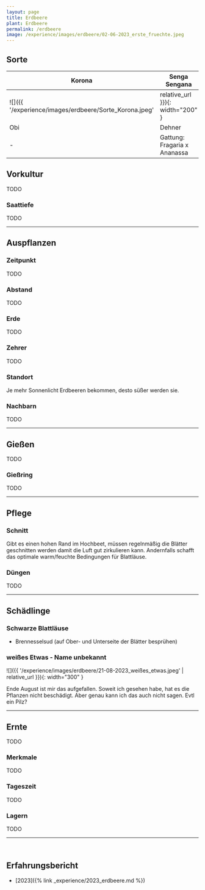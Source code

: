 ```yaml
---
layout: page
title: Erdbeere
plant: Erdbeere
permalink: /erdbeere
image: /experience/images/erdbeere/02-06-2023_erste_fruechte.jpeg
---
```


## __Sorte__

| Korona    | Senga Sengana | Toscana |
| --------  | -----------   | -----   |
| ![]({{ '/experience/images/erdbeere/Sorte_Korona.jpeg' | relative_url }}){: width="200" } | ![]({{ '/experience/images/erdbeere/Sorte_Senga_Sengana.jpeg' | relative_url }}){: width="200" } | ![]({{ '/experience/images/erdbeere/Sorte_Toscana.jpeg' | relative_url }}){: width="200" } |
| Obi | Dehner | Dehner |
| - | Gattung: Fragaria x Ananassa | Gattung: Fragaria x Ananassa |


## __Vorkultur__
TODO

### Saattiefe
TODO
<hr>

## __Auspflanzen__

### Zeitpunkt
TODO

### Abstand
TODO

### Erde
TODO

### Zehrer 
TODO

### Standort
Je mehr Sonnenlicht Erdbeeren bekommen, desto süßer werden sie.

### Nachbarn
TODO


<hr>

## __Gießen__
TODO

### Gießring
TODO
<hr>

## __Pflege__

### Schnitt
Gibt es einen hohen Rand im Hochbeet, müssen regelnmäßig die Blätter geschnitten werden damit die Luft gut zirkulieren kann. Andernfalls schafft das optimale warm/feuchte Bedingungen für Blattläuse.

### Düngen
TODO

<hr>

## __Schädlinge__

### Schwarze Blattläuse
- Brennesselsud (auf Ober- und Unterseite der Blätter besprühen)

### weißes Etwas - Name unbekannt
![]({{ '/experience/images/erdbeere/21-08-2023_weißes_etwas.jpeg' | relative_url }}){: width="300" }

Ende August ist mir das aufgefallen. Soweit ich gesehen habe, hat es die Pflanzen nicht beschädigt. Aber genau kann ich das auch nicht sagen. Evtl ein Pilz?

<hr>

## __Ernte__
TODO

### Merkmale
TODO

### Tageszeit
TODO

### Lagern
TODO

<hr>
<br>

## __Erfahrungsbericht__

- [2023]({% link _experience/2023_erdbeere.md %})


